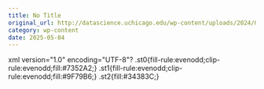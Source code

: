 ```yaml
---
title: No Title
original_url: http://datascience.uchicago.edu/wp-content/uploads/2024/01/neurips-logo-svg.svg
category: wp-content
date: 2025-05-04
---
```


xml version="1.0" encoding="UTF-8"?   .st0{fill-rule:evenodd;clip-rule:evenodd;fill:#7352A2;} .st1{fill-rule:evenodd;clip-rule:evenodd;fill:#9F79B6;} .st2{fill:#34383C;}         